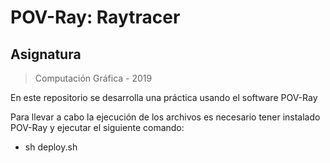# POV-Ray: Raytracer

## Asignatura
>Computación Gráfica - 2019


En este repositorio se desarrolla una práctica usando el software POV-Ray

Para llevar a cabo la ejecución de los archivos es necesario tener instalado POV-Ray y ejecutar el siguiente comando:

  - sh deploy.sh
